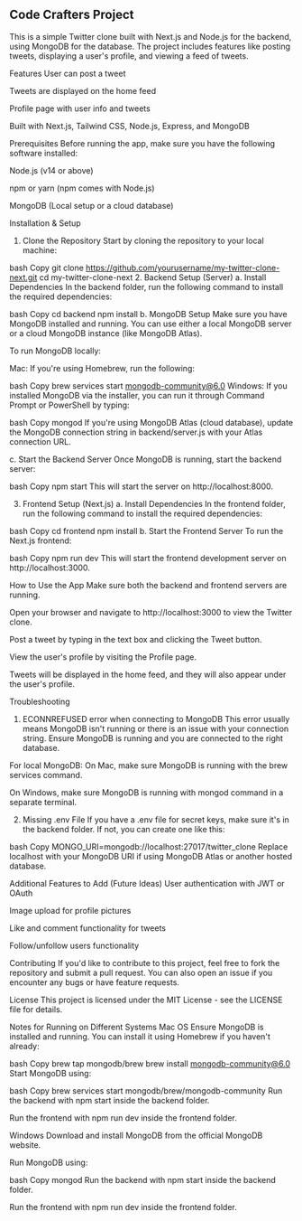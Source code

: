 ## Code Crafters Project 
This is a simple Twitter clone built with Next.js and Node.js for the backend, using MongoDB for the database. The project includes features like posting tweets, displaying a user's profile, and viewing a feed of tweets.

Features
User can post a tweet

Tweets are displayed on the home feed

Profile page with user info and tweets

Built with Next.js, Tailwind CSS, Node.js, Express, and MongoDB

Prerequisites
Before running the app, make sure you have the following software installed:

Node.js (v14 or above)

npm or yarn (npm comes with Node.js)

MongoDB (Local setup or a cloud database)

Installation & Setup
1. Clone the Repository
Start by cloning the repository to your local machine:

bash
Copy
git clone https://github.com/yourusername/my-twitter-clone-next.git
cd my-twitter-clone-next
2. Backend Setup (Server)
a. Install Dependencies
In the backend folder, run the following command to install the required dependencies:

bash
Copy
cd backend
npm install
b. MongoDB Setup
Make sure you have MongoDB installed and running. You can use either a local MongoDB server or a cloud MongoDB instance (like MongoDB Atlas).

To run MongoDB locally:

Mac: If you're using Homebrew, run the following:

bash
Copy
brew services start mongodb-community@6.0
Windows: If you installed MongoDB via the installer, you can run it through Command Prompt or PowerShell by typing:

bash
Copy
mongod
If you're using MongoDB Atlas (cloud database), update the MongoDB connection string in backend/server.js with your Atlas connection URL.

c. Start the Backend Server
Once MongoDB is running, start the backend server:

bash
Copy
npm start
This will start the server on http://localhost:8000.

3. Frontend Setup (Next.js)
a. Install Dependencies
In the frontend folder, run the following command to install the required dependencies:

bash
Copy
cd frontend
npm install
b. Start the Frontend Server
To run the Next.js frontend:

bash
Copy
npm run dev
This will start the frontend development server on http://localhost:3000.

How to Use the App
Make sure both the backend and frontend servers are running.

Open your browser and navigate to http://localhost:3000 to view the Twitter clone.

Post a tweet by typing in the text box and clicking the Tweet button.

View the user's profile by visiting the Profile page.

Tweets will be displayed in the home feed, and they will also appear under the user's profile.

Troubleshooting
1. ECONNREFUSED error when connecting to MongoDB
This error usually means MongoDB isn't running or there is an issue with your connection string. Ensure MongoDB is running and you are connected to the right database.

For local MongoDB:
On Mac, make sure MongoDB is running with the brew services command.

On Windows, make sure MongoDB is running with mongod command in a separate terminal.

2. Missing .env File
If you have a .env file for secret keys, make sure it's in the backend folder. If not, you can create one like this:

bash
Copy
MONGO_URI=mongodb://localhost:27017/twitter_clone
Replace localhost with your MongoDB URI if using MongoDB Atlas or another hosted database.

Additional Features to Add (Future Ideas)
User authentication with JWT or OAuth

Image upload for profile pictures

Like and comment functionality for tweets

Follow/unfollow users functionality

Contributing
If you'd like to contribute to this project, feel free to fork the repository and submit a pull request. You can also open an issue if you encounter any bugs or have feature requests.

License
This project is licensed under the MIT License - see the LICENSE file for details.

Notes for Running on Different Systems
Mac OS
Ensure MongoDB is installed and running. You can install it using Homebrew if you haven't already:

bash
Copy
brew tap mongodb/brew
brew install mongodb-community@6.0
Start MongoDB using:

bash
Copy
brew services start mongodb/brew/mongodb-community
Run the backend with npm start inside the backend folder.

Run the frontend with npm run dev inside the frontend folder.

Windows
Download and install MongoDB from the official MongoDB website.

Run MongoDB using:

bash
Copy
mongod
Run the backend with npm start inside the backend folder.

Run the frontend with npm run dev inside the frontend folder.
